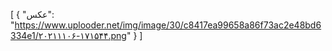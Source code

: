 [
  {
    "عکس": "https://www.uplooder.net/img/image/30/c8417ea99658a86f73ac2e48bd6334e1/۲۰۲۱۱۱۰۶-۱۷۱۵۴۴.png"
  }
]
